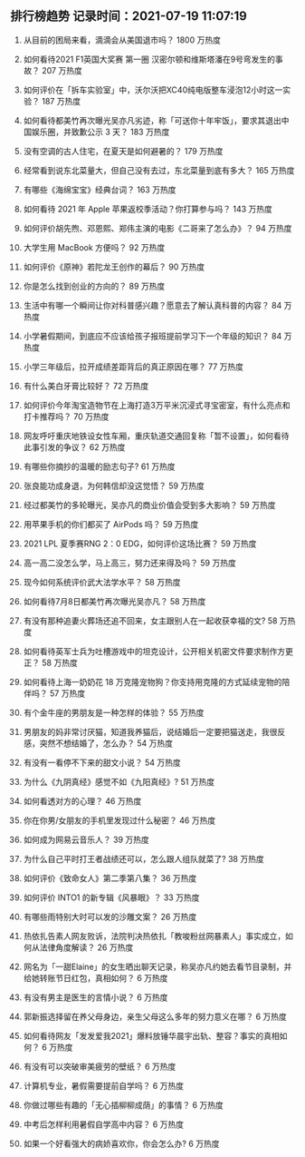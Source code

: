 
## 排行榜趋势 记录时间：2021-07-19 11:07:19
  
  1. 从目前的困局来看，滴滴会从美国退市吗？ 1800 万热度
    
  2. 如何看待2021 F1英国大奖赛 第一圈 汉密尔顿和维斯塔潘在9号弯发生的事故？ 207 万热度
    
  3. 如何评价在「拆车实验室」中，沃尔沃把XC40纯电版整车浸泡12小时这一实验？ 187 万热度
    
  4. 如何看待都美竹再次曝光吴亦凡劣迹，称「可送你十年牢饭」，要求其退出中国娱乐圈，并致歉公示 3 天？ 183 万热度
    
  5. 没有空调的古人住宅，在夏天是如何避暑的？ 179 万热度
    
  6. 经常看到说东北菜量大，但自己没有去过，东北菜量到底有多大？ 165 万热度
    
  7. 有哪些《海绵宝宝》经典台词？ 163 万热度
    
  8. 如何看待 2021 年 Apple 苹果返校季活动？你打算参与吗？ 143 万热度
    
  9. 如何评价胡先煦、邓恩熙、郑伟主演的电影《二哥来了怎么办》？ 94 万热度
    
  10. 大学生用 MacBook 方便吗？ 92 万热度
    
  11. 如何评价《原神》若陀龙王创作的幕后？ 90 万热度
    
  12. 你是怎么找到创业的方向的？ 89 万热度
    
  13. 生活中有哪一个瞬间让你对科普感兴趣？愿意去了解认真科普的内容？ 84 万热度
    
  14. 小学暑假期间，到底应不应该给孩子报班提前学习下一个年级的知识？ 84 万热度
    
  15. 小学三年级后，拉开成绩差距背后的真正原因在哪？ 77 万热度
    
  16. 有什么美白牙膏比较好？ 72 万热度
    
  17. 如何评价今年淘宝造物节在上海打造3万平米沉浸式寻宝密室，有什么亮点和打卡推荐吗？ 70 万热度
    
  18. 网友呼吁重庆地铁设女性车厢，重庆轨道交通回复称「暂不设置」，如何看待此事引发的争议？ 62 万热度
    
  19. 有哪些你摘抄的温暖的励志句子? 61 万热度
    
  20. 张良能功成身退，为何韩信却没这觉悟？ 59 万热度
    
  21. 经过都美竹的多轮曝光，吴亦凡的商业价值会受到多大影响？ 59 万热度
    
  22. 用苹果手机的你们都买了 AirPods 吗？ 59 万热度
    
  23. 2021 LPL 夏季赛RNG 2：0 EDG，如何评价这场比赛？ 59 万热度
    
  24. 高一高二没怎么学，马上高三，努力还来得及吗？ 59 万热度
    
  25. 现今如何系统评价武大法学水平？ 58 万热度
    
  26. 如何看待7月8日都美竹再次曝光吴亦凡？ 58 万热度
    
  27. 有没有那种追妻火葬场还追不回来，女主跟别人在一起收获幸福的文? 58 万热度
    
  28. 如何看待英军士兵为吐槽游戏中的坦克设计，公开相关机密文件要求制作方更正？ 58 万热度
    
  29. 如何看待上海一奶奶花 18 万克隆宠物狗？你支持用克隆的方式延续宠物的陪伴吗？ 57 万热度
    
  30. 有个金牛座的男朋友是一种怎样的体验？ 55 万热度
    
  31. 男朋友的妈非常讨厌猫，知道我养猫后，说结婚后一定要把猫送走，我很反感，突然不想结婚了，怎么办？ 54 万热度
    
  32. 有没有一看停不下来的甜文小说？ 54 万热度
    
  33. 为什么《九阴真经》感觉不如《九阳真经》? 51 万热度
    
  34. 如何看透对方的心理？ 46 万热度
    
  35. 你在你男/女朋友的手机里发现过什么秘密？ 46 万热度
    
  36. 如何成为网易云音乐人？ 39 万热度
    
  37. 为什么自己平时打王者战绩还可以，怎么跟人组队就菜了? 38 万热度
    
  38. 如何评价《致命女人》第二季第八集？ 36 万热度
    
  39. 如何评价 INTO1 的新专辑《风暴眼》？ 33 万热度
    
  40. 有哪些雨特别大时可以发的沙雕文案？ 26 万热度
    
  41. 热依扎告素人网友败诉，法院判决热依扎「教唆粉丝网暴素人」事实成立，如何从法律角度解读？ 26 万热度
    
  42. 网名为「一甜Elaine」的女生晒出聊天记录，称吴亦凡约她去看节目录制，并给她转账节日红包，真相如何？ 6 万热度
    
  43. 有没有男主是医生的言情小说？ 6 万热度
    
  44. 郭新振选择留在养父母身边，亲生父母这么多年的努力意义在哪？ 6 万热度
    
  45. 如何看待网友「发发爱我2021」爆料放锤华晨宇出轨、整容？事实的真相如何？ 6 万热度
    
  46. 有没有可以突破审美疲劳的壁纸？ 6 万热度
    
  47. 计算机专业，暑假需要提前自学吗？ 6 万热度
    
  48. 你做过哪些有趣的「无心插柳柳成荫」的事情？ 6 万热度
    
  49. 中考后怎样利用暑假自学高中内容？ 6 万热度
    
  50. 如果一个好看强大的病娇喜欢你，你会怎么办? 6 万热度
    